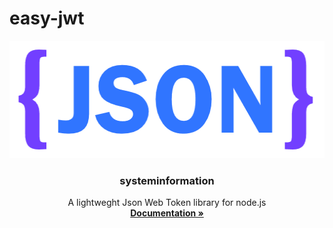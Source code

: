 # easy-jwt
<p align="center">
  <a href="https://pozirau.github.io/easy-jwt/">
    <img src="json.png" alt="json logo" width="512" height="188">
  </a>
</p>

<h3 align="center">systeminformation</h3>

<p align="center">
  A lightweght Json Web Token library for node.js
  <br>
  <a href="https://pozirau.github.io/easy-jwt/"><strong>Documentation »</strong></a>
  <br>
</p>

